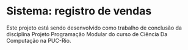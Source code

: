 # Sistema: registro de vendas
Este projeto está sendo desenvolvido como trabalho de conclusão da disciplina Projeto Programação Modular do curso de Ciência Da Computação na PUC-Rio.
